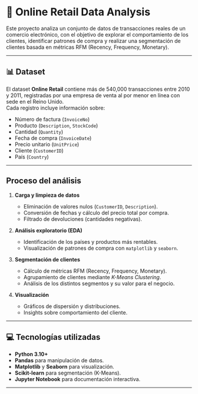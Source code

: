 # 🛒 Online Retail Data Analysis

Este proyecto analiza un conjunto de datos de transacciones reales de un comercio electrónico, con el objetivo de explorar el comportamiento de los clientes, identificar patrones de compra y realizar una segmentación de clientes basada en métricas RFM (Recency, Frequency, Monetary).

---

## 📊 Dataset

El dataset **Online Retail** contiene más de 540,000 transacciones entre 2010 y 2011, registradas por una empresa de venta al por menor en línea con sede en el Reino Unido.  
Cada registro incluye información sobre:
- Número de factura (`InvoiceNo`)
- Producto (`Description`, `StockCode`)
- Cantidad (`Quantity`)
- Fecha de compra (`InvoiceDate`)
- Precio unitario (`UnitPrice`)
- Cliente (`CustomerID`)
- País (`Country`)

---

## Proceso del análisis

1. **Carga y limpieza de datos**
   - Eliminación de valores nulos (`CustomerID`, `Description`).
   - Conversión de fechas y cálculo del precio total por compra.
   - Filtrado de devoluciones (cantidades negativas).

2. **Análisis exploratorio (EDA)**
   - Identificación de los países y productos más rentables.
   - Visualización de patrones de compra con `matplotlib` y `seaborn`.

3. **Segmentación de clientes**
   - Cálculo de métricas RFM (Recency, Frequency, Monetary).
   - Agrupamiento de clientes mediante *K-Means Clustering*.
   - Análisis de los distintos segmentos y su valor para el negocio.

4. **Visualización**
   - Gráficos de dispersión y distribuciones.
   - Insights sobre comportamiento del cliente.

---

## 💻 Tecnologías utilizadas

- **Python 3.10+**
- **Pandas** para manipulación de datos.
- **Matplotlib** y **Seaborn** para visualización.
- **Scikit-learn** para segmentación (K-Means).
- **Jupyter Notebook** para documentación interactiva.

---
